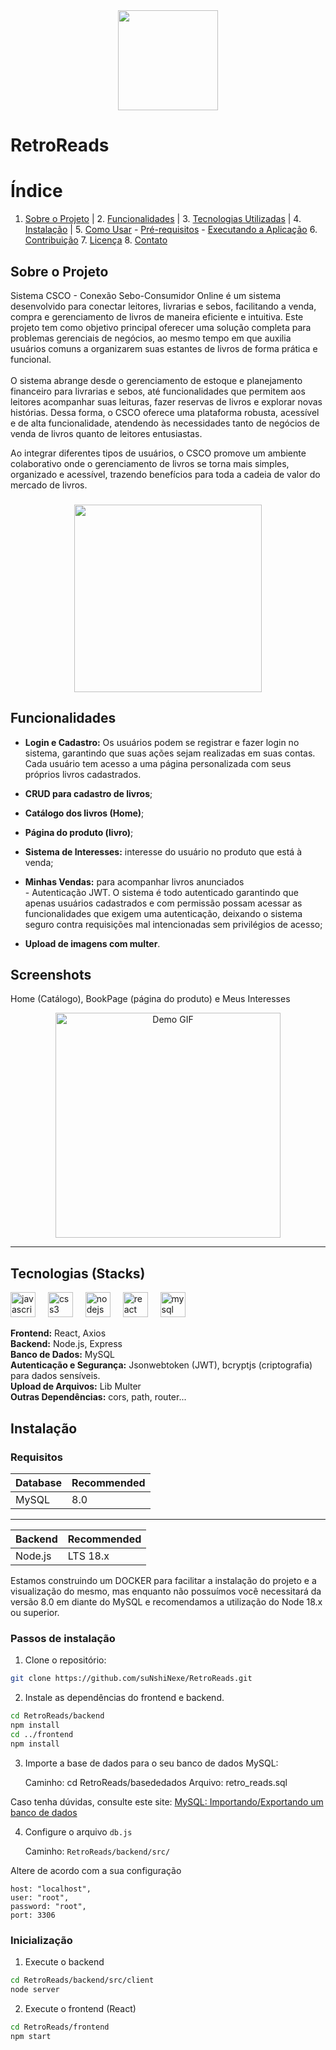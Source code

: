 <div align="center">
  <img height="160" src="https://imgur.com/oioEdFy.png"  />
</div>

# RetroReads
# Índice 
1. [Sobre o Projeto](#sobre-o-projeto) | 2. [Funcionalidades](#funcionalidades) | 3. [Tecnologias Utilizadas](#tecnologias-utilizadas) | 4. [Instalação](#instalação) | 5. [Como Usar](#como-usar) - [Pré-requisitos](#pré-requisitos) - [Executando a Aplicação](#executando-a-aplicação) 6. [Contribuição](#contribuição) 7. [Licença](#licença) 8. [Contato](#contato)

## Sobre o Projeto
Sistema CSCO - Conexão Sebo-Consumidor Online é um sistema desenvolvido para conectar leitores, livrarias e sebos, facilitando a venda, compra e gerenciamento de livros de maneira eficiente e intuitiva. Este projeto tem como objetivo principal oferecer uma solução completa para problemas gerenciais de negócios, ao mesmo tempo em que auxilia usuários comuns a organizarem suas estantes de livros de forma prática e funcional.<br><br>O sistema abrange desde o gerenciamento de estoque e planejamento financeiro para livrarias e sebos, até funcionalidades que permitem aos leitores acompanhar suas leituras, fazer reservas de livros e explorar novas histórias. Dessa forma, o CSCO oferece uma plataforma robusta, acessível e de alta funcionalidade, atendendo às necessidades tanto de negócios de venda de livros quanto de leitores entusiastas.

Ao integrar diferentes tipos de usuários, o CSCO promove um ambiente colaborativo onde o gerenciamento de livros se torna mais simples, organizado e acessível, trazendo benefícios para toda a cadeia de valor do mercado de livros.

###
<div align="center">
  <img height="300" src="https://imgur.com/ZHmC31B.png"  />
</div>

## Funcionalidades

- **Login e Cadastro:** Os usuários podem se registrar e fazer login no sistema, garantindo que suas ações sejam realizadas em suas contas. Cada usuário tem acesso a uma página personalizada com seus próprios livros cadastrados.
- **CRUD para cadastro de livros**;

- **Catálogo dos livros (Home)**;

- **Página do produto (livro)**;

- **Sistema de Interesses:** interesse do usuário no produto que está à venda;

- **Minhas Vendas:** para acompanhar livros anunciados<br>- Autenticação JWT. O sistema é todo autenticado garantindo que apenas usuários cadastrados e com permissão possam acessar as funcionalidades que exigem uma autenticação, deixando o sistema seguro contra requisições mal intencionadas sem privilégios de acesso;

-  **Upload de imagens com multer**.

## Screenshots
Home (Catálogo), BookPage (página do produto) e Meus Interesses
<div align="center">
  <img src="https://i.postimg.cc/LstFRJtK/ezgif-5-5f554a643c.gif" alt="Demo GIF" height="360" />
</div>

---
## Tecnologias (Stacks)
<div align="left">
  <img src="https://skillicons.dev/icons?i=js" height="40" alt="javascript logo"  />
  <img width="12" />
  <img src="https://skillicons.dev/icons?i=css" height="40" alt="css3 logo"  />
  <img width="12" />
  <img src="https://skillicons.dev/icons?i=nodejs" height="40" alt="nodejs logo"  />
  <img width="12" />
  <img src="https://skillicons.dev/icons?i=react" height="40" alt="react logo"  />
  <img width="12" />
  <img src="https://skillicons.dev/icons?i=mysql" height="40" alt="mysql logo"  />
</div>

**Frontend:** React, Axios  
**Backend:** Node.js, Express  
**Banco de Dados:** MySQL  
**Autenticação e Segurança:** Jsonwebtoken (JWT), bcryptjs (criptografia) para dados sensíveis.  
**Upload de Arquivos:** Lib Multer  
**Outras Dependências:** cors, path, router...

## Instalação
### Requisitos
| Database   | Recommended |
| ---------- | ----------- |
| MySQL      | 8.0         |
---
| Backend   | Recommended |
| ----------| -----------|
| Node.js   | LTS 18.x |


Estamos construindo um DOCKER para facilitar a instalação do projeto e a visualização do mesmo, mas enquanto não possuímos você necessitará da versão 8.0 em diante do MySQL e recomendamos a utilização do Node 18.x ou  superior.

### Passos de instalação
1. Clone o repositório:
```bash
git clone https://github.com/suNshiNexe/RetroReads.git
```
2. Instale as dependências do frontend e backend.
```bash
cd RetroReads/backend
npm install
cd ../frontend
npm install
```  
3. Importe a base de dados para o seu banco de dados MySQL:

    Caminho:
    cd RetroReads/basededados
    Arquivo: retro_reads.sql

Caso tenha dúvidas, consulte este site: [MySQL: Importando/Exportando um banco de dados](https://help.umbler.com/hc/pt-br/articles/202385865-MySQL-Importando-Exportando-um-banco-de-dados)

4. Configure o arquivo ``db.js``

    Caminho: ``RetroReads/backend/src/``
    
Altere de acordo com a sua configuração
```
host: "localhost",
user: "root",
password: "root",
port: 3306
```
### Inicialização
1. Execute o backend
```bash
cd RetroReads/backend/src/client
node server
```
2. Execute o frontend (React)
```bash
cd RetroReads/frontend
npm start
```
